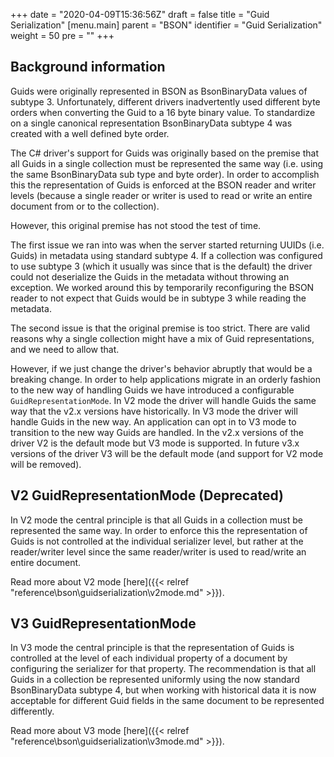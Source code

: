 +++
date = "2020-04-09T15:36:56Z"
draft = false
title = "Guid Serialization"
[menu.main]
  parent = "BSON"
  identifier = "Guid Serialization"
  weight = 50
  pre = "<i class='fa'></i>"
+++

## Background information

Guids were originally represented in BSON as BsonBinaryData values of subtype 3. Unfortunately, different drivers
inadvertently used different byte orders when converting the Guid to a 16 byte binary value. To standardize on a
single canonical representation BsonBinaryData subtype 4 was created with a well defined byte order.

The C# driver's support for Guids was originally based on the premise that all Guids in a single collection must
be represented the same way (i.e. using the same BsonBinaryData sub type and byte order). In order to accomplish this
the representation of Guids is enforced at the BSON reader and writer levels (because a single reader or writer is
used to read or write an entire document from or to the collection).

However, this original premise has not stood the test of time.

The first issue we ran into was when the server
started returning UUIDs (i.e. Guids) in metadata using standard subtype 4. If a collection was configured to use
subtype 3 (which it usually was since that is the default) the driver could not deserialize the Guids in the metadata
without throwing an exception. We worked around this by temporarily reconfiguring the BSON reader to not expect that
Guids would be in subtype 3 while reading the metadata.

The second issue is that the original premise is too strict. There are valid reasons why a single collection might
have a mix of Guid representations, and we need to allow that.

However, if we just change the driver's behavior abruptly that would be a breaking change. In order to help applications
migrate in an orderly fashion to the new way of handling Guids we have introduced a configurable `GuidRepresentationMode`.
In V2 mode the driver will handle Guids the same way that the v2.x versions have historically. In V3 mode the driver
will handle Guids in the new way. An application can opt in to V3 mode to transition to the new way Guids are handled.
In the v2.x versions of the driver V2 is the default mode but V3 mode is supported. In future v3.x versions of the driver
V3 will be the default mode (and support for V2 mode will be removed).

## V2 GuidRepresentationMode (Deprecated)

In V2 mode the central principle is that all Guids in a collection must be represented the same way. In order to enforce
this the representation of Guids is not controlled at the individual serializer level, but rather at the reader/writer
level since the same reader/writer is used to read/write an entire document.

Read more about V2 mode [here]({{< relref "reference\bson\guidserialization\v2mode.md" >}}).

## V3 GuidRepresentationMode

In V3 mode the central principle is that the representation of Guids is controlled at the level of each individual
property of a document by configuring the serializer for that property. The recommendation is that all Guids in a
collection be represented uniformly using the now standard BsonBinaryData subtype 4, but when working with historical
data it is now acceptable for different Guid fields in the same document to be represented differently.

Read more about V3 mode [here]({{< relref "reference\bson\guidserialization\v3mode.md" >}}).



